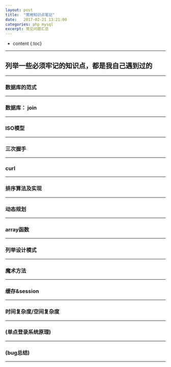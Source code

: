 ```yaml
---
layout: post
title:  "常用知识点笔记"
date:   2017-02-21 13:21:00
categories: php mysql
excerpt: 常见问题汇总
---
```


* content
{:toc}

---

## 列举一些必须牢记的知识点，都是我自己遇到过的 ##  
---

### 数据库的范式 ###   

---

### 数据库： join  ###  

---

### ISO模型  ###  

---

### 三次握手  ###  

---

### curl  ###  

---

### 排序算法及实现  ###  

---

### 动态规划  ###  

---

### array函数  ###  

---

### 列举设计模式  ###  

---

### 魔术方法  ###  

---

### 缓存&session  ###  

---

### 时间复杂度/空间复杂度  ###  

---

### (单点登录系统原理)  ###  

---

### (bug总结)  ###  

---